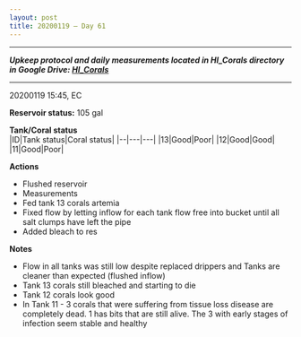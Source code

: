 ```yaml
---
layout: post
title: 20200119 – Day 61
---
```


---
***Upkeep protocol and daily measurements located in HI_Corals directory in Google Drive: [HI_Corals](https://drive.google.com/drive/u/1/folders/1Dxil5Lj1ynvuIuGDWx9_AyqkdplIcCZQ)***

---
20200119 15:45, EC

**Reservoir status:** 105 gal

**Tank/Coral status**  
|ID|Tank status|Coral status|
|--|---|---|
|13|Good|Poor|
|12|Good|Good|
|11|Good|Poor|

**Actions**  
- Flushed reservoir
- Measurements
- Fed tank 13 corals artemia
- Fixed flow by letting inflow for each tank flow free into bucket until all salt clumps have left the pipe
- Added bleach to res

**Notes**
- Flow in all tanks was still low despite replaced drippers and Tanks are cleaner than expected (flushed inflow)
- Tank 13 corals still bleached and starting to die
- Tank 12 corals look good
- In Tank 11 - 3 corals that were suffering from tissue loss disease are completely dead. 1 has bits that are still alive. The 3 with early stages of infection seem stable and healthy


